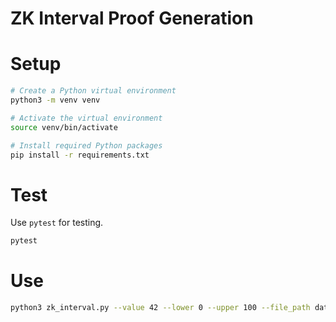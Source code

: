 # ZK Interval Proof Generation

# Setup

```bash
# Create a Python virtual environment
python3 -m venv venv

# Activate the virtual environment
source venv/bin/activate

# Install required Python packages
pip install -r requirements.txt
```

# Test

Use `pytest` for testing.

```bash
pytest
```


# Use

```bash
python3 zk_interval.py --value 42 --lower 0 --upper 100 --file_path datum.json
```